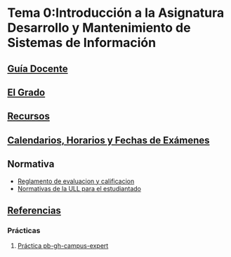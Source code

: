 # Tema 0:Introducción a la Asignatura Desarrollo y Mantenimiento de Sistemas de Información

## [Guía Docente](https://www.ull.es/apps/guias/guias/view_guide/26226/) 

## [El Grado](../degree.md)

## [Recursos](../resources.md)

## [Calendarios, Horarios y Fechas de Exámenes](../timetables.md)

## Normativa

* [Reglamento de evaluacion y calificacion](https://www.ull.es/portal/normativa/normativa/nuevo-reglamento-de-evaluacion-y-calificacion-de-la-universidad-de-la-laguna/ )
* [Normativas de la ULL para el estudiantado](https://www.ull.es/portal/normativa/estudiantes/)

## [Referencias](../references.md)

### Prácticas

1. [Práctica pb-gh-campus-expert](practicas/pb-gh-campus-expert) 




